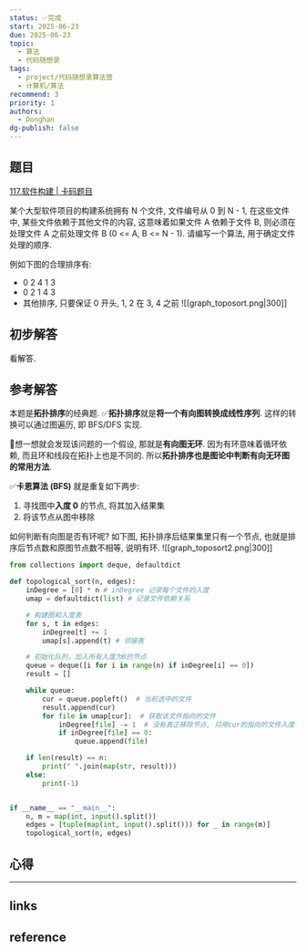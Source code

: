 ```yaml
---
status: ✅完成
start: 2025-06-23
due: 2025-06-23
topic:
  - 算法
  - 代码随想录
tags:
  - project/代码随想录算法营
  - 计算机/算法
recommend: 3
priority: 1
authors:
  - Donghan
dg-publish: false
---
```

## 题目
[117.软件构建 | 卡码题目](https://kamacoder.com/problempage.php?pid=1191)

某个大型软件项目的构建系统拥有 N 个文件, 文件编号从 0 到 N - 1, 在这些文件中, 某些文件依赖于其他文件的内容, 这意味着如果文件 A 依赖于文件 B, 则必须在处理文件 A 之前处理文件 B  (0 <= A, B <= N - 1). 请编写一个算法, 用于确定文件处理的顺序.

例如下图的合理排序有:
- 0 2 4 1 3
- 0 2 1 4 3
- 其他排序, 只要保证 0 开头, 1, 2 在 3, 4 之前
![[graph_toposort.png|300]]

## 初步解答
看解答.
## 参考解答
本题是**拓扑排序**的经典题. ✅**拓扑排序**就是**将一个有向图转换成线性序列**. 这样的转换可以通过图遍历, 即 BFS/DFS 实现.

🚨想一想就会发现该问题的一个假设, 那就是**有向图无环**. 因为有环意味着循环依赖, 而且环和线段在拓扑上也是不同的. 所以**拓扑排序也是图论中判断有向无环图的常用方法**.

✅**卡恩算法 (BFS)** 就是重复如下两步:
1. 寻找图中**入度 0** 的节点, 将其加入结果集
2. 将该节点从图中移除

如何判断有向图是否有环呢? 如下图, 拓扑排序后结果集里只有一个节点, 也就是排序后节点数和原图节点数不相等, 说明有环.
![[graph_toposort2.png|300]]


```python
from collections import deque, defaultdict

def topological_sort(n, edges):
    inDegree = [0] * n # inDegree 记录每个文件的入度
    umap = defaultdict(list) # 记录文件依赖关系

    # 构建图和入度表
    for s, t in edges:
        inDegree[t] += 1
        umap[s].append(t) # 邻接表

    # 初始化队列，加入所有入度为0的节点
    queue = deque([i for i in range(n) if inDegree[i] == 0])
    result = []

    while queue:
        cur = queue.popleft()  # 当前选中的文件
        result.append(cur)
        for file in umap[cur]:  # 获取该文件指向的文件
            inDegree[file] -= 1  # 没有真正移除节点, 只用cur的指向的文件入度-1
            if inDegree[file] == 0:
                queue.append(file)

    if len(result) == n:
        print(" ".join(map(str, result)))
    else:
        print(-1)


if __name__ == "__main__":
    n, m = map(int, input().split())
    edges = [tuple(map(int, input().split())) for _ in range(m)]
    topological_sort(n, edges)
```


## 心得

---
## links


## reference
